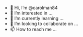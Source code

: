 - 👋 Hi, I’m @carolman84
- 👀 I’m interested in ...
- 🌱 I’m currently learning ...
- 💞️ I’m looking to collaborate on ...
- 📫 How to reach me ...

<!---Hola soy Carolina, soy dentista, me encanta aprender continuamente el lenguage de la computacion, me gustaria colaborar en tokens dentales, me pueden contactar a mi e-mail carolinajosefinadiazpenaloza@gmail.com
carolman84/carolman84 is a ✨ special ✨ repository because its `README.md` (this file) appears on your GitHub profile.
You can click the Preview link to take a look at your changes.
--->
